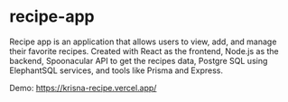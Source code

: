 # recipe-app

Recipe app is an application that allows users to view, add, and manage their favorite recipes. 
Created with React as the frontend, Node.js as the backend, Spoonacular API to get the recipes data, 
Postgre SQL using ElephantSQL services, and tools like Prisma and Express.

Demo: https://krisna-recipe.vercel.app/
